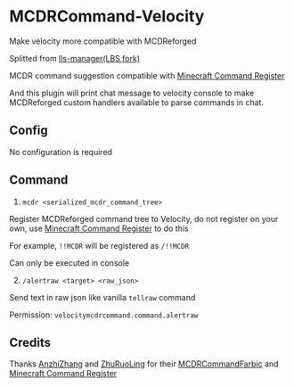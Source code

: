 # MCDRCommand-Velocity
Make velocity more compatible with MCDReforged

Splitted from [lls-manager(LBS fork)](https://github.com/Lazy-Bing-Server/lls-manager)

MCDR command suggestion compatible with [Minecraft Command Register](https://github.com/AnzhiZhang/MCDReforgedPlugins/tree/master/minecraft_command_register)

And this plugin will print chat message to velocity console to make MCDReforged custom handlers available to parse commands in chat.

## Config
No configuration is required

## Command

1. `mcdr <serialized_mcdr_command_tree>`

Register MCDReforged command tree to Velocity, do not register on your own, use [Minecraft Command Register](https://github.com/AnzhiZhang/MCDReforgedPlugins/tree/master/minecraft_command_register) to do this

For example, `!!MCDR` will be registered as `/!!MCDR`

Can only be executed in console

2. `/alertraw <target> <raw_json>`

Send text in raw json like vanilla `tellraw` command

Permission: `velocitymcdrcommand.command.alertraw`

## Credits

Thanks [AnzhiZhang](https://github.com/AnzhiZhang) and [ZhuRuoLing](https://github.com/ZhuRuoLing) for their [MCDRCommandFarbic](https://github.com/AnzhiZhang/MCDRCommandFabric) and [Minecraft Command Register](https://github.com/AnzhiZhang/MCDReforgedPlugins/tree/master/minecraft_command_register)